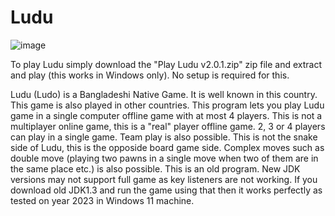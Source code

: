 # Ludu

![image](https://github.com/user-attachments/assets/c9381896-607d-44ef-b522-b93584d5d558)

To play Ludu simply download the "Play Ludu v2.0.1.zip" zip file and extract and play (this works in Windows only). No setup is required for this.

Ludu (Ludo) is a Bangladeshi Native Game. It is well known in this country. This game is also played in other countries.
This program lets you play Ludu game in a single computer offline game with at most 4 players. This is not a multiplayer online game, this is a "real" player offline game. 2, 3 or 4 players can play in a single game. Team play is also possible. This is not the snake side of Ludu, this is the opposide board game side. Complex moves such as double move (playing two pawns in a single move when two of them are in the same place etc.) is also possible.
This is an old program. New JDK versions may not support full game as key listeners are not working. If you download old JDK1.3 and run the game using that then it works perfectly as tested on year 2023 in Windows 11 machine.

